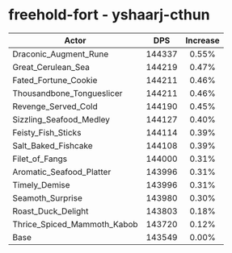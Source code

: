 # freehold-fort - yshaarj-cthun
| Actor | DPS | Increase |
|---|:---:|:---:|
|Draconic_Augment_Rune|144337|0.55%|
|Great_Cerulean_Sea|144219|0.47%|
|Fated_Fortune_Cookie|144211|0.46%|
|Thousandbone_Tongueslicer|144211|0.46%|
|Revenge_Served_Cold|144190|0.45%|
|Sizzling_Seafood_Medley|144127|0.40%|
|Feisty_Fish_Sticks|144114|0.39%|
|Salt_Baked_Fishcake|144108|0.39%|
|Filet_of_Fangs|144000|0.31%|
|Aromatic_Seafood_Platter|143996|0.31%|
|Timely_Demise|143996|0.31%|
|Seamoth_Surprise|143980|0.30%|
|Roast_Duck_Delight|143803|0.18%|
|Thrice_Spiced_Mammoth_Kabob|143720|0.12%|
|Base|143549|0.00%|
